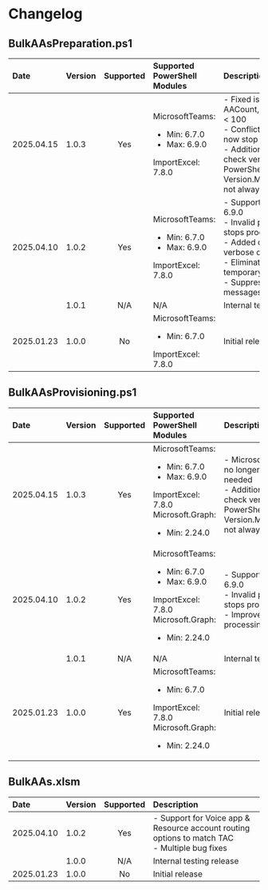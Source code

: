# Changelog

## BulkAAsPreparation.ps1

| Date       | Version | Supported | Supported PowerShell Modules | Description                                               |
|:-----------|:-------|:---------:|:-----------------------------|:----------------------------------------------------------|
| 2025.04.15 | 1.0.3  | Yes       | MicrosoftTeams:<ul><li>Min: 6.7.0</li><li>Max: 6.9.0</li></ul>ImportExcel: 7.8.0  | - Fixed issue with -AACount, -CQCount when < 100<br>- Conflicting parameters now stop processing<br>- Additional method for check version of PowerShell modules as Version.Major/Version.Minor not always returned |
| 2025.04.10 | 1.0.2  | Yes       |  MicrosoftTeams:<ul><li>Min: 6.7.0</li><li>Max: 6.9.0</li></ul>ImportExcel: 7.8.0  |  - Support MicrosoftTeams  6.9.0<br>- Invalid parameter now stops processing<br>- Added counters on verbose output<br>- Eliminated use of temporary spreadsheets<br>- Suppressed CQ warning messages         |
|            | 1.0.1  | N/A       | N/A                          | Internal testing release                                  |
| 2025.01.23 | 1.0.0  | No        |  MicrosoftTeams:<ul><li>Min: 6.7.0</li></ul>ImportExcel: 7.8.0  | Initial release         |


## BulkAAsProvisioning.ps1

| Date       | Version | Supported | Supported PowerShell Modules | Description                                               |
|:-----------|:-------|:---------:|:-----------------------------|:----------------------------------------------------------|
| 2025.04.15 | 1.0.3  | Yes       | MicrosoftTeams:<ul><li>Min: 6.7.0</li><li>Max: 6.9.0</li></ul>ImportExcel: 7.8.0<br>Microsoft.Graph:<ul><li>Min: 2.24.0</li></ul> | - Microsoft.Graph module no longer loaded if not needed<br>- Additional method for check version of PowerShell modules as Version.Major/Version.Minor not always returned |
| 2025.04.10 | 1.0.2  | Yes       | MicrosoftTeams:<ul><li>Min: 6.7.0</li><li>Max: 6.9.0</li></ul>ImportExcel: 7.8.0<br>Microsoft.Graph:<ul><li>Min: 2.24.0</li></ul>  |  - Support MicrosoftTeams  6.9.0<br>- Invalid parameter now stops processing<br>- Improved holiday processing       |
|            | 1.0.1  | N/A       | N/A                          | Internal testing release                                  |
| 2025.01.23 | 1.0.0  | Yes       | MicrosoftTeams:<ul><li>Min: 6.7.0</li></ul>ImportExcel: 7.8.0<br>Microsoft.Graph:<ul><li>Min: 2.24.0</li></ul>  | Initial release    |


## BulkAAs.xlsm

| Date       | Version | Supported | Description                                               |
|:-----------|:-------|:---------:|:-----------------------------|
| 2025.04.10 | 1.0.2  | Yes       | - Support for Voice app & Resource account routing options to match TAC<br>- Multiple bug fixes |
|            | 1.0.0  | N/A       | Internal testing release     |
| 2025.01.23 | 1.0.0  | No        | Initial release              |
